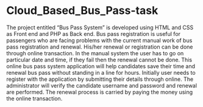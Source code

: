 # Cloud_Based_Bus_Pass-task

The project entitled “Bus Pass System” is developed using HTML and CSS as Front end and PHP as Back end. Bus pass registration is useful for passengers who are facing problems with the current manual work of bus pass registration and renewal. His/her renewal or registration can be done through online transaction. In the manual system the user has to go on particular date and time, if they fail then the renewal cannot be done. This online bus pass system application will help candidates save their time and renewal bus pass without standing in a line for hours. Initially user needs to register with the application by submitting their details through online. The administrator will verify the candidate username and password and renewal are performed. The renewal process is carried by paying the money using the online transaction.

